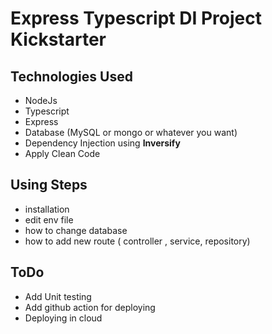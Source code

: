 #  Express Typescript DI Project Kickstarter

## Technologies Used
- NodeJs
- Typescript
- Express
- Database (MySQL or mongo or whatever you want)
- Dependency Injection using **Inversify**
- Apply Clean Code

## Using Steps 
- installation 
- edit env file
- how to change database
- how to add new route ( controller , service, repository)

## ToDo
- Add Unit testing
- Add github action for deploying 
- Deploying in cloud

